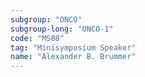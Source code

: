 ```yaml
---
subgroup: "ONCO"
subgroup-long: "ONCO-1"
code: "MS08"
tag: "Minisymposium Speaker"
name: "Alexander B. Brummer"
---
```

